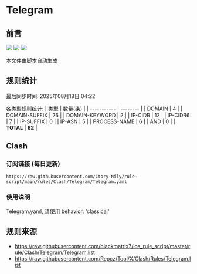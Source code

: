 # Telegram

## 前言
![](https://img.shields.io/badge/%E4%B8%8B%E8%BD%BD%E8%A7%84%E5%88%99-%E5%90%88%E5%B9%B6%E8%A7%84%E5%88%99-blue) ![](https://img.shields.io/badge/%E7%BB%9F%E8%AE%A1%E6%95%B0%E9%87%8F-green) ![](https://img.shields.io/badge/%E7%94%9F%E6%88%90%E8%AE%A2%E9%98%85-8A2BE2)

本文件由脚本自动生成

## 规则统计
最后同步时间: 2025年08月18日 04:22

各类型规则统计:
| 类型        | 数量(条) |
| ----------- | -------- |
| DOMAIN       | 4        | 
| DOMAIN-SUFFIX | 26       | 
| DOMAIN-KEYWORD | 2        | 
| IP-CIDR      | 12       | 
| IP-CIDR6     | 7        | 
| IP-SUFFIX    | 0        | 
| IP-ASN       | 5        | 
| PROCESS-NAME | 6        | 
| AND          | 0        | 
| **TOTAL** | **62** | 
## Clash

### 订阅链接 (每日更新)
```
https://raw.githubusercontent.com/Ctory-Nily/rule-script/main/rules/Clash/Telegram/Telegram.yaml
```

### 使用说明
Telegram.yaml, 请使用 behavior: 'classical'

## 规则来源
- https://raw.githubusercontent.com/blackmatrix7/ios_rule_script/master/rule/Clash/Telegram/Telegram.list 
- https://raw.githubusercontent.com/Repcz/Tool/X/Clash/Rules/Telegram.list 
